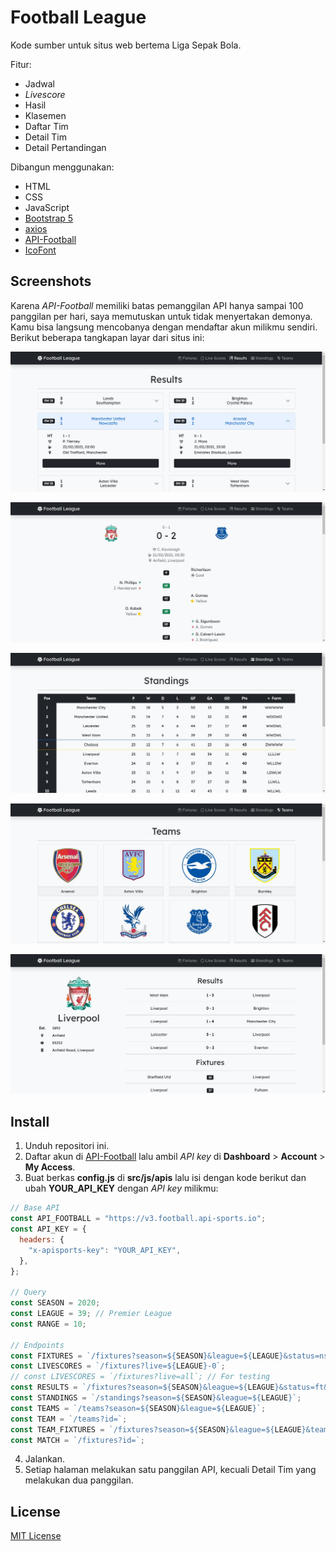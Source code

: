 # Football League

Kode sumber untuk situs web bertema Liga Sepak Bola.

Fitur:

- Jadwal
- _Livescore_
- Hasil
- Klasemen
- Daftar Tim
- Detail Tim
- Detail Pertandingan

Dibangun menggunakan:

- HTML
- CSS
- JavaScript
- [Bootstrap 5](https://getbootstrap.com/)
- [axios](https://github.com/axios/axios)
- [API-Football](https://www.api-football.com/)
- [IcoFont](https://icofont.com/)

## Screenshots

Karena _API-Football_ memiliki batas pemanggilan API hanya sampai 100 panggilan per hari, saya memutuskan untuk tidak menyertakan demonya. Kamu bisa langsung mencobanya dengan mendaftar akun milikmu sendiri. Berikut beberapa tangkapan layar dari situs ini:

![Results](./screenshots/results.png)

![Match](./screenshots/match.png)

![Standings](./screenshots/standings.png)

![Teams](./screenshots/teams.png)

![Team](./screenshots/team.png)

## Install

1. Unduh repositori ini.
2. Daftar akun di [API-Football](https://dashboard.api-football.com/) lalu ambil _API key_ di **Dashboard** > **Account** > **My Access**.
3. Buat berkas **config.js** di **src/js/apis** lalu isi dengan kode berikut dan ubah **YOUR_API_KEY** dengan _API key_ milikmu:
```javascript
// Base API
const API_FOOTBALL = "https://v3.football.api-sports.io";
const API_KEY = {
  headers: {
    "x-apisports-key": "YOUR_API_KEY",
  },
};

// Query
const SEASON = 2020;
const LEAGUE = 39; // Premier League
const RANGE = 10;

// Endpoints
const FIXTURES = `/fixtures?season=${SEASON}&league=${LEAGUE}&status=ns&next=${RANGE}`;
const LIVESCORES = `/fixtures?live=${LEAGUE}-0`;
// const LIVESCORES = `/fixtures?live=all`; // For testing
const RESULTS = `/fixtures?season=${SEASON}&league=${LEAGUE}&status=ft&last=${RANGE}`;
const STANDINGS = `/standings?season=${SEASON}&league=${LEAGUE}`;
const TEAMS = `/teams?season=${SEASON}&league=${LEAGUE}`;
const TEAM = `/teams?id=`;
const TEAM_FIXTURES = `/fixtures?season=${SEASON}&league=${LEAGUE}&team=`;
const MATCH = `/fixtures?id=`;

```
4. Jalankan.
5. Setiap halaman melakukan satu panggilan API, kecuali Detail Tim yang melakukan dua panggilan.

## License

[MIT License](./LICENSE)
